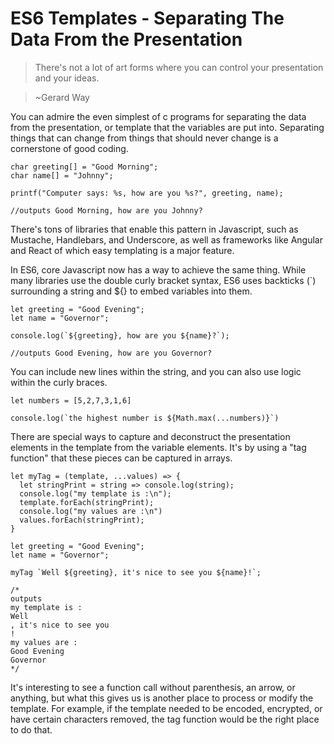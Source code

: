 # ES6 Templates - Separating The Data From the Presentation

>There's not a lot of art forms where you can control your presentation and your ideas. 

>~Gerard Way

You can admire the even simplest of c programs for separating the data from the presentation, or template that the variables are put into. Separating things that can change from things that should never change is a cornerstone of good coding.

<pre class=code_sample><code class="language-javascript">char greeting[] = "Good Morning";
char name[] = "Johnny";              

printf("Computer says: %s, how are you %s?", greeting, name);

//outputs Good Morning, how are you Johnny?</code></pre>

There's tons of libraries that enable this pattern in Javascript, such as Mustache, Handlebars, and Underscore, as well as frameworks like Angular and React of which easy templating is a major feature.

In ES6, core Javascript now has a way to achieve the same thing. While many libraries use the double curly bracket syntax, ES6 uses backticks (`) surrounding a string and ${} to embed variables into them.

<pre class=code_sample><code class="language-javascript">let greeting = "Good Evening";
let name = "Governor";

console.log(`${greeting}, how are you ${name}?`);

//outputs Good Evening, how are you Governor?</code></pre>

You can include new lines within the string, and you can also use logic within the curly braces.

<pre class=code_sample><code class="language-javascript">let numbers = [5,2,7,3,1,6]

console.log(`the highest number is ${Math.max(...numbers)}`)</code></pre>

There are special ways to capture and deconstruct the presentation elements in the template from the variable elements. It's by using a "tag function" that these pieces can be captured in arrays.

<pre class=code_sample><code class="language-javascript">let myTag = (template, ...values) => {
  let stringPrint = string => console.log(string);
  console.log("my template is :\n");
  template.forEach(stringPrint);
  console.log("my values are :\n")
  values.forEach(stringPrint);
}

let greeting = "Good Evening";
let name = "Governor";

myTag `Well ${greeting}, it's nice to see you ${name}!`;

/*
outputs
my template is :
Well 
, it's nice to see you 
!
my values are :
Good Evening
Governor
*/</code></pre>

It's interesting to see a function call without parenthesis, an arrow, or anything, but what this gives us is another place to process or modify the template. For example, if the template needed to be encoded, encrypted, or have certain characters removed, the tag function would be the right place to do that.




